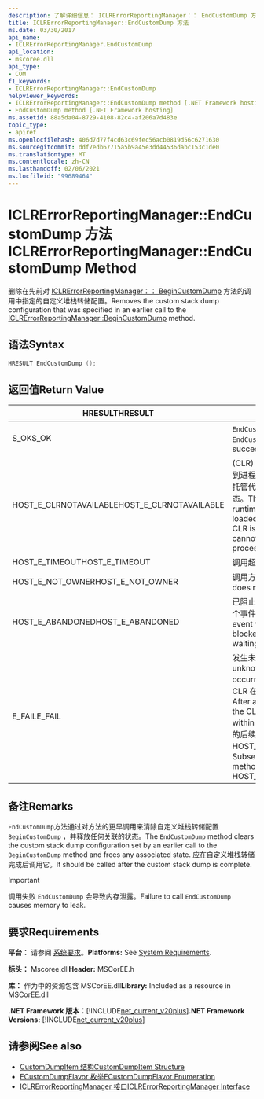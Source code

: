 ```yaml
---
description: 了解详细信息： ICLRErrorReportingManager：： EndCustomDump 方法
title: ICLRErrorReportingManager::EndCustomDump 方法
ms.date: 03/30/2017
api_name:
- ICLRErrorReportingManager.EndCustomDump
api_location:
- mscoree.dll
api_type:
- COM
f1_keywords:
- ICLRErrorReportingManager::EndCustomDump
helpviewer_keywords:
- ICLRErrorReportingManager::EndCustomDump method [.NET Framework hosting]
- EndCustomDump method [.NET Framework hosting]
ms.assetid: 88a5da04-8729-4108-82c4-af206a7d483e
topic_type:
- apiref
ms.openlocfilehash: 406d7d77f4cd63c69fec56acb0819d56c6271630
ms.sourcegitcommit: ddf7edb67715a5b9a45e3dd44536dabc153c1de0
ms.translationtype: MT
ms.contentlocale: zh-CN
ms.lasthandoff: 02/06/2021
ms.locfileid: "99689464"
---
```

# <a name="iclrerrorreportingmanagerendcustomdump-method"></a><span data-ttu-id="8c373-103">ICLRErrorReportingManager::EndCustomDump 方法</span><span class="sxs-lookup"><span data-stu-id="8c373-103">ICLRErrorReportingManager::EndCustomDump Method</span></span>

<span data-ttu-id="8c373-104">删除在先前对 [ICLRErrorReportingManager：： BeginCustomDump](iclrerrorreportingmanager-begincustomdump-method.md) 方法的调用中指定的自定义堆栈转储配置。</span><span class="sxs-lookup"><span data-stu-id="8c373-104">Removes the custom stack dump configuration that was specified in an earlier call to the [ICLRErrorReportingManager::BeginCustomDump](iclrerrorreportingmanager-begincustomdump-method.md) method.</span></span>  
  
## <a name="syntax"></a><span data-ttu-id="8c373-105">语法</span><span class="sxs-lookup"><span data-stu-id="8c373-105">Syntax</span></span>  
  
```cpp  
HRESULT EndCustomDump ();  
```  
  
## <a name="return-value"></a><span data-ttu-id="8c373-106">返回值</span><span class="sxs-lookup"><span data-stu-id="8c373-106">Return Value</span></span>  
  
|<span data-ttu-id="8c373-107">HRESULT</span><span class="sxs-lookup"><span data-stu-id="8c373-107">HRESULT</span></span>|<span data-ttu-id="8c373-108">说明</span><span class="sxs-lookup"><span data-stu-id="8c373-108">Description</span></span>|  
|-------------|-----------------|  
|<span data-ttu-id="8c373-109">S_OK</span><span class="sxs-lookup"><span data-stu-id="8c373-109">S_OK</span></span>|<span data-ttu-id="8c373-110">`EndCustomDump` 已成功返回。</span><span class="sxs-lookup"><span data-stu-id="8c373-110">`EndCustomDump` returned successfully.</span></span>|  
|<span data-ttu-id="8c373-111">HOST_E_CLRNOTAVAILABLE</span><span class="sxs-lookup"><span data-stu-id="8c373-111">HOST_E_CLRNOTAVAILABLE</span></span>|<span data-ttu-id="8c373-112"> (CLR) 的公共语言运行时未加载到进程中，或 CLR 处于无法运行托管代码或成功处理调用的状态。</span><span class="sxs-lookup"><span data-stu-id="8c373-112">The common language runtime (CLR) has not been loaded into a process, or the CLR is in a state in which it cannot run managed code or process the call successfully.</span></span>|  
|<span data-ttu-id="8c373-113">HOST_E_TIMEOUT</span><span class="sxs-lookup"><span data-stu-id="8c373-113">HOST_E_TIMEOUT</span></span>|<span data-ttu-id="8c373-114">调用超时。</span><span class="sxs-lookup"><span data-stu-id="8c373-114">The call timed out.</span></span>|  
|<span data-ttu-id="8c373-115">HOST_E_NOT_OWNER</span><span class="sxs-lookup"><span data-stu-id="8c373-115">HOST_E_NOT_OWNER</span></span>|<span data-ttu-id="8c373-116">调用方不拥有该锁。</span><span class="sxs-lookup"><span data-stu-id="8c373-116">The caller does not own the lock.</span></span>|  
|<span data-ttu-id="8c373-117">HOST_E_ABANDONED</span><span class="sxs-lookup"><span data-stu-id="8c373-117">HOST_E_ABANDONED</span></span>|<span data-ttu-id="8c373-118">已阻止的线程或纤程正在等待某个事件时，该事件被取消。</span><span class="sxs-lookup"><span data-stu-id="8c373-118">An event was canceled while a blocked thread or fiber was waiting on it.</span></span>|  
|<span data-ttu-id="8c373-119">E_FAIL</span><span class="sxs-lookup"><span data-stu-id="8c373-119">E_FAIL</span></span>|<span data-ttu-id="8c373-120">发生未知的灾难性故障。</span><span class="sxs-lookup"><span data-stu-id="8c373-120">An unknown catastrophic failure occurred.</span></span> <span data-ttu-id="8c373-121">方法返回 E_FAIL 后，CLR 在该进程内将不再可用。</span><span class="sxs-lookup"><span data-stu-id="8c373-121">After a method returns E_FAIL, the CLR is no longer usable within the process.</span></span> <span data-ttu-id="8c373-122">对宿主方法的后续调用会返回 HOST_E_CLRNOTAVAILABLE。</span><span class="sxs-lookup"><span data-stu-id="8c373-122">Subsequent calls to hosting methods return HOST_E_CLRNOTAVAILABLE.</span></span>|  
  
## <a name="remarks"></a><span data-ttu-id="8c373-123">备注</span><span class="sxs-lookup"><span data-stu-id="8c373-123">Remarks</span></span>  

 <span data-ttu-id="8c373-124">`EndCustomDump`方法通过对方法的更早调用来清除自定义堆栈转储配置 `BeginCustomDump` ，并释放任何关联的状态。</span><span class="sxs-lookup"><span data-stu-id="8c373-124">The `EndCustomDump` method clears the custom stack dump configuration set by an earlier call to the `BeginCustomDump` method and frees any associated state.</span></span> <span data-ttu-id="8c373-125">应在自定义堆栈转储完成后调用它。</span><span class="sxs-lookup"><span data-stu-id="8c373-125">It should be called after the custom stack dump is complete.</span></span>  
  
> [!IMPORTANT]
> <span data-ttu-id="8c373-126">调用失败 `EndCustomDump` 会导致内存泄露。</span><span class="sxs-lookup"><span data-stu-id="8c373-126">Failure to call `EndCustomDump` causes memory to leak.</span></span>  
  
## <a name="requirements"></a><span data-ttu-id="8c373-127">要求</span><span class="sxs-lookup"><span data-stu-id="8c373-127">Requirements</span></span>  

 <span data-ttu-id="8c373-128">**平台：** 请参阅 [系统要求](../../get-started/system-requirements.md)。</span><span class="sxs-lookup"><span data-stu-id="8c373-128">**Platforms:** See [System Requirements](../../get-started/system-requirements.md).</span></span>  
  
 <span data-ttu-id="8c373-129">**标头：** Mscoree.dll</span><span class="sxs-lookup"><span data-stu-id="8c373-129">**Header:** MSCorEE.h</span></span>  
  
 <span data-ttu-id="8c373-130">**库：** 作为中的资源包含 MSCorEE.dll</span><span class="sxs-lookup"><span data-stu-id="8c373-130">**Library:** Included as a resource in MSCorEE.dll</span></span>  
  
 <span data-ttu-id="8c373-131">**.NET Framework 版本：**[!INCLUDE[net_current_v20plus](../../../../includes/net-current-v20plus-md.md)]</span><span class="sxs-lookup"><span data-stu-id="8c373-131">**.NET Framework Versions:** [!INCLUDE[net_current_v20plus](../../../../includes/net-current-v20plus-md.md)]</span></span>  
  
## <a name="see-also"></a><span data-ttu-id="8c373-132">请参阅</span><span class="sxs-lookup"><span data-stu-id="8c373-132">See also</span></span>

- [<span data-ttu-id="8c373-133">CustomDumpItem 结构</span><span class="sxs-lookup"><span data-stu-id="8c373-133">CustomDumpItem Structure</span></span>](customdumpitem-structure.md)
- [<span data-ttu-id="8c373-134">ECustomDumpFlavor 枚举</span><span class="sxs-lookup"><span data-stu-id="8c373-134">ECustomDumpFlavor Enumeration</span></span>](ecustomdumpflavor-enumeration.md)
- [<span data-ttu-id="8c373-135">ICLRErrorReportingManager 接口</span><span class="sxs-lookup"><span data-stu-id="8c373-135">ICLRErrorReportingManager Interface</span></span>](iclrerrorreportingmanager-interface.md)
